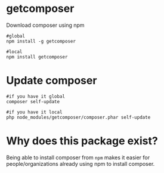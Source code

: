 # getcomposer
Download composer using npm

````shell
#global
npm install -g getcomposer

#local
npm install getcomposer
````

# Update composer
````shell
#if you have it global
composer self-update

#if you have it local
php node_modules/getcomposer/composer.phar self-update

````

# Why does this package exist?
Being able to install composer from `npm` makes it easier for people/organizations already using npm to install composer.
